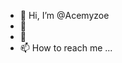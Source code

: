 - 👋 Hi, I’m @Acemyzoe
- 👀 
- 🌱 
- 📫 How to reach me ...

<!---
Acemyzoe/Acemyzoe is a ✨ special ✨ repository because its `README.md` (this file) appears on your GitHub profile.
You can click the Preview link to take a look at your changes.
--->
